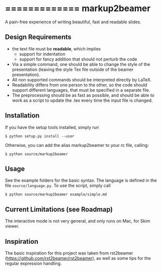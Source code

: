 =============
markup2beamer
=============

A pain-free experience of writing beautiful, fast and readable slides.


Design Requirements
-------------------

- the text file must be **readable**, which implies
  * support for indentation
  * support for fancy addition that should not perturb the code
- Via a simple command, one should be able to change the style of the
  presentation (leaving the style Tex file outside of the beamer
  presentation).
- All non supported commands should be interpreted directly by LaTeX.
- Readability differs from one person to the other, so the code should
  support different languages, that must be specified in a separate
  file.
- The preprocessing should be as fast as possible, and should be able
  to work as a script to update the .tex every time the input file is
  changed.


Installation
------------

If you have the setup tools installed, simply run

    $ python setup.py install --user

Otherwise, you can add the alias markup2beamer to your rc file,
calling:

    $ python source/markup2beamer


Usage
-----

See the example folders for the basic syntax. The language is defined
in the file `source/language.py`. To use the script, simply call

    $ python source/markup2beamer example/simple.md


Current Limitations (see Roadmap)
---------------------------------

The interactive mode is not very general, and only runs on Mac, for
Skim viewer. 

Inspiration
------------

The basic inspiration for this project was taken from rst2beamer
(<https://github.com/rst2beamer/rst2beamer>), as well as some tips for
the regular expression handling.
